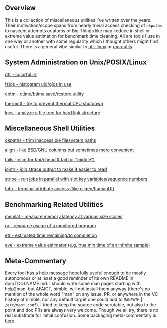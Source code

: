 Overview
--------

This is a collection of miscellaneous utilities I've written over the years.
Their motivation/scope spans from nearly trivial access checking of `okpaths` to
nascent attempts or atoms of Big Things like map-reduce in shell or extreme
value estimation for benchmark time cleaning.  All are tools I use in one way or
another with some regularity which I thought others might find useful.  There is
a general vibe similar to [util-linux](https://en.wikipedia.org/wiki/Util-linux)
or [moreutils](https://www.putorius.net/moreutils.html).

System Administration on Unix/POSIX/Linux
-----------------------------------------

[dfr - colorful `df`](doc/dfr.md)

[fsids - histogram uid/gids in use](doc/fsids.md)

[cbtm - ctime/btime save/restore utility](doc/cbtm.md)

[thermctl - try to prevent thermal CPU shutdown](doc/thermctl.md)

[lncs - analyze a file tree for hard link structure](doc/lncs.md)

Miscellaneous Shell Utilities
-----------------------------

[okpaths - trim inaccessible filesystem paths](doc/okpaths.md)

[align - like BSD/GNU columns but sometimes more convenient](doc/align.md)

[tails - nice for *both* head & tail (or "middle")](doc/tails.md)

[jointr - join strace output to make it easier to read](doc/jointr.md)

[stripe - run jobs in parallel with slot key variables/sequence
numbers](doc/stripe.md)

[tattr - terminal attribute access (like cligen/humanUt)](doc/tattr.md)

Benchmarking Related Utilities
------------------------------

[memlat - measure memory latency at various size scales](doc/memlat.md)

[ru - resource usage of a monitored program](doc/ru.md)

[etr - estimated time remaining/to completion](doc/etr.md)

[eve - extreme value estimator (e.g. *true* min time of an infinite
sample)](doc/eve.md)

Meta-Commentary
---------------

Every tool has a help message hopefully useful enough to be mostly autonomous or
at least a good reminder of its own README in doc/TOOLNAME.md.  I should write
some man pages starting with help2man, but AFAICT, nimble, will not install them
anyway (there's no mention of the whole word "man" on any issue, PR, or anywhere
in the VC history of nimble, nor any default target one could add to `MANPATH` |
`/etc/man*.conf`).  I tried to keep the source code scrutable, but also to the
point and doc PRs are always very welcome.  Though we all try, there is no real
substitute for initial confusion.  Some packaging meta-commentary is
[here](doc/METAPKG.md).
